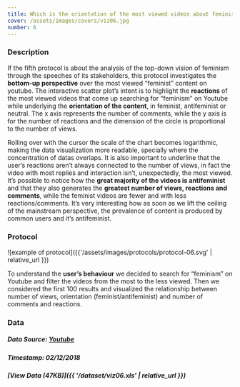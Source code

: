 ```yaml
---
title: Which is the orientation of the most viewed videos about feminism and which is the reaction of the users?
cover: /assets/images/covers/viz06.jpg
number: 6
---
```

### Description
If the fifth protocol is about the analysis of the top-down vision of feminism through the speeches of its stakeholders, this protocol investigates the **bottom-up perspective** over the most viewed “feminist” content on youtube. The interactive scatter plot’s intent is to highlight the **reactions** of the most viewed videos that come up searching for “feminism” on Youtube while underlying the **orientation of the content**, in feminist, antifeminist or neutral. The x axis represents the number of comments, while the y axis is for the number of reactions and the dimension of the circle is proportional to the number of views.

Rolling over with the cursor the scale of the chart becomes logarithmic, making the data visualization more readable, specially where the concentration of datas overlaps. It is also important to underline that the user’s reactions aren’t always connected to the number of views, in fact the video with most replies and interaction isn’t, unexpectedly, the most viewed. It’s possible to notice how the **great majority of the videos is antifeminist** and that they also generates the **greatest number of views, reactions and comments**, while the feminist videos are fewer and with less reactions/comments. It’s very interesting how as soon as we lift the ceiling of the mainstream perspective, the prevalence of content is produced by common users and it’s antifeminist.

### Protocol
![example of protocol]({{'/assets/images/protocols/protocol-06.svg' | relative_url }})

To understand the **user’s behaviour** we decided to search for “feminism” on Youtube and filter the videos from the most to the less viewed. Then we considered the first 100 results and visualized the relationship between number of views, orientation (feminist/antifeminist) and number of comments and reactions.


### Data
##### Data Source: [Youtube](https://www.youtube.com/)
##### Timestamp: 02/12/2018
##### [View Data (47KB)]({{ '/dataset/viz06.xls' | relative_url }})
